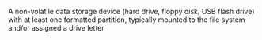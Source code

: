 A non-volatile data storage device (hard drive, floppy disk, USB flash drive) with at least one formatted partition, typically mounted to the file system and/or assigned a drive letter
